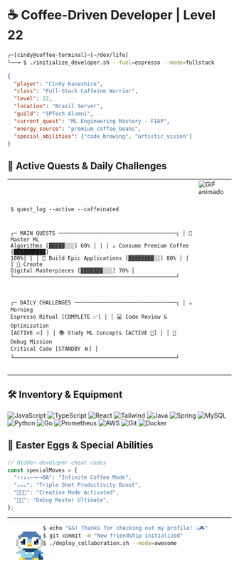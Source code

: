 # ☕ Coffee-Driven Developer | Level 22

```bash
┌─[cindy@coffee-terminal]─[~/dev/life]
└──╼ $ ./initialize_developer.sh --fuel=espresso --mode=fullstack
```

```json
{
  "player": "Cindy Kanashiro",
  "class": "Full-Stack Caffeine Warrior",
  "level": 22,
  "location": "Brazil Server",
  "guild": "SPTech Alumni",
  "current_quest": "ML Engineering Mastery - FIAP",
  "energy_source": "premium_coffee_beans",
  "special_abilities": ["code_brewing", "artistic_vision"]
}
```

<!-- <table width="900px">
   <tr>
      <td valign="top" width="50%">
         <img align="center" style="height=200px" src="https://github-readme-stats.vercel.app/api?username=cindykanashiro&theme=onedark&include_all_commits=true&show_icons=true" />
      </td>
      <td valign="top" width="30%">
        <img align="center" style="height=200px" src="https://github-readme-stats.vercel.app/api/top-langs/?username=cindykanashiro&hide_progress=false&theme=onedark&langs_count=16" />
      </td>
   </tr>
</table> -->

<!-- ## ⚡ Player Stats & Coffee Meter -->

<!-- [████████████████████████████████] Profile Loading Complete! -->

<!-- ```bash

🎓 Education Quest: SPTech - System Analysis & Development [COMPLETED ✅]
📚 Current Campaign: ML Engineering Postgraduate [IN PROGRESS ⏳]
💼 Active Role: FullStack Developer [GRINDING 🔥]
🎨 Side Quest: Digital Artist [HOBBY MODE 🎯]
☕ Caffeine Level: [██████████] MAX POWER!
``` -->

<!--## 🏆 Achievement Unlocked

 ```coffee
class CaffeinatedDeveloper extends Player {
    constructor() {
        super();
        this.achievements = [
            "🎓 Graduate Warrior - Systems Development Mastery",
            "☕ Coffee Connoisseur - 1000+ cups consumed",
            "🎨 Creative Multiclass - Art + Code Hybrid",
            "🚀 Full-Stack Explorer - Frontend & Backend Domains",
            "🧠 ML Apprentice - Neural Network Novice"
        ];
        this.xp = 999999;
        this.energy = this.coffee_level * 10;
    }

    levelUp() {
        this.coffee_level++;
        return this.skills.map(skill => skill.enhance());
    }
}
``` -->

<!-- ## 🎮 Skill Tree Progression

### ⚔️ Frontend Combat Skills
```typescript
const frontendSkills: WeaponArray = {
  primaryWeapons: ['JavaScript⚔️', 'TypeScript🗡️'],
  magicSpells: ['React✨'],
  armor: ['Tailwind CSS🛡️'],
  proficiency: 'Expert',
  damageMultiplier: 'x2.5'
};
```

### 🛡️ Backend Fortress Defense
```java
public class BackendGuild {
    private Weapon[] arsenal = {
        new Java("SpringBoot Enhanced"),
        new Python("ML Artillery"),
        new Go("Speed Demon")
    };
    private Shield database = new MySQL("Fortress Storage");
    private int defenseLevel = 95;
    private String status = "Impenetrable";
}
```

### ☁️ Cloud & DevOps Magic
```yaml
legendary_equipment:
  cloud_mount: "AWS Pegasus"
  container_spell: "Docker Transformation"
  monitoring_eye: "Prometheus Vision"
  version_portal: "Git Time Travel"
  deployment_level: "Automated Mastery"
``` -->

## 🎯 Active Quests & Daily Challenges

<table>
  <tr>
    <td style="vertical-align: top;">
      <pre><code>
      
$ quest_log --active --caffeinated

┌─ MAIN QUESTS ─────────────────────────────────────┐
│ 🧠 Master ML Algorithms [▓▓▓▓▓░░░] 60% │
|
│ ☕ Consume Premium Coffee [██████████] 100%│
|
│ 🚀 Build Epic Applications [▓▓▓▓▓▓▓▓░░] 80% │
|
│ 🎨 Create Digital Masterpieces [▓▓▓▓▓▓▓░░░] 70% │
└───────────────────────────────────────────────────┘

┌─ DAILY CHALLENGES ────────────────────────────────┐
│ ☕ Morning Espresso Ritual [COMPLETE ✅] │
│ 💻 Code Review & Optimization [ACTIVE 🔥] │
│ 📚 Study ML Concepts [ACTIVE 📖] │
│ 🎯 Debug Mission Critical Code [STANDBY ⏸️] │
└───────────────────────────────────────────────────┘
</code></pre>

</td>
<td style="vertical-align: top;">
<img src="./assets/download.gif" alt="GIF animado" style="height: 500px; width: 400px;">
</td>

  </tr>
</table>

<!-- ## 📊 Combat Performance Analytics

```
┌─ DEVELOPER COMBAT STATS ──────────────────────────┐
│                                                   │
│  ☕ Coffee-to-Code Efficiency  [██████████] 100%  │
│  🐛 Bug Slaying Accuracy      [████████░░]  85%  │
│  🚀 Feature Deployment Speed  [█████████░]  90%  │
│  🎨 Creative Problem Solving  [███████░░░]  75%  │
│  🤝 Team Collaboration XP     [█████████░]  95%  │
│  🧠 ML Algorithm Mastery      [██████░░░░]  60%  │
│                                                   │
└───────────────────────────────────────────────────┘
``` -->

## 🛠️ Inventory & Equipment

<p align="left">
  <img alt="JavaScript" src="https://raw.githubusercontent.com/devicons/devicon/master/icons/javascript/javascript-plain.svg" width="40" title="Primary Weapon"/>
  <img alt="TypeScript" src="https://raw.githubusercontent.com/devicons/devicon/master/icons/typescript/typescript-plain.svg" width="40" title="Enhanced Blade"/>
  <img alt="React" src="https://raw.githubusercontent.com/devicons/devicon/master/icons/react/react-original.svg" width="40" title="Magic Spell"/>
  <img alt="Tailwind" src="https://cdn.jsdelivr.net/gh/devicons/devicon@latest/icons/tailwindcss/tailwindcss-original.svg" width="40" title="Style Armor"/>
  <img alt="Java" src="https://raw.githubusercontent.com/devicons/devicon/master/icons/java/java-original.svg" width="40" title="Heavy Artillery"/>
  <img alt="Spring" src="https://cdn.jsdelivr.net/gh/devicons/devicon@latest/icons/spring/spring-original.svg" width="40" title="Framework Shield"/>
  <img alt="MySQL" src="https://cdn.jsdelivr.net/gh/devicons/devicon/icons/mysql/mysql-original-wordmark.svg" width="40" title="Data Fortress"/>
  <img alt="Python" src="https://cdn.jsdelivr.net/gh/devicons/devicon/icons/python/python-original.svg" width="40" title="ML Wand"/>
  <img alt="Go" src="https://cdn.jsdelivr.net/gh/devicons/devicon@latest/icons/go/go-original.svg" width="40" title="Speed Boost"/>
  <img alt="Prometheus" src="https://cdn.jsdelivr.net/gh/devicons/devicon@latest/icons/prometheus/prometheus-original.svg" width="40" title="Monitoring Eye"/>
  <img alt="AWS" src="https://cdn.jsdelivr.net/gh/devicons/devicon@latest/icons/amazonwebservices/amazonwebservices-original-wordmark.svg" width="40" title="Cloud Mount"/>
  <img alt="Git" src="https://cdn.jsdelivr.net/gh/devicons/devicon/icons/git/git-original.svg" width="40" title="Time Portal"/>
  <img alt="Docker" src="https://cdn.jsdelivr.net/gh/devicons/devicon@latest/icons/docker/docker-original.svg" width="40" title="Container Magic"/>
</p>

<!-- ## 🌟 Guild & Multiplayer Mode

```bash
$ guild_status --coffee-powered-devs

Guild: "Caffeine-Driven Coders"
Rank: Senior Developer Barista
Specialization: Full-Stack Coffee Brewing
```

**Looking for Party Members to:**
- 🚀 Raid complex codebases together
- ☕ Share legendary coffee brewing techniques
- 🧠 Conquer ML algorithm dungeons
- 🎨 Create epic digital art collaborations
- 🏆 Unlock new technology achievements

**Response Time**: `while(coffee.available()) { reply_instantly(); }` ≈ 15-30 min -->

## 🎪 Easter Eggs & Special Abilities

```javascript
// Hidden developer cheat codes
const specialMoves = {
  "↑↑↓↓←→←→BA": "Infinite Coffee Mode",
  "☕☕☕": "Triple Shot Productivity Boost",
  "🎨🎨🎨": "Creative Mode Activated",
  "🐛🔨": "Debug Master Ultimate",
};
```

<!-- <div>
<a href="https://instagram.com/sky__blu3e" target="_blank"><img src="https://img.shields.io/badge/-Instagram-%23E4405F?style=for-the-badge&logo=instagram&logoColor=white" target="_blank"></a>
<a href="https://www.linkedin.com/in/cindy-kanashiro-gon%C3%A7alves-19055823a/"><img src="https://img.shields.io/badge/LinkedIn-0077B5?style=for-the-badge&logo=linkedin&logoColor=white" target="_blank"></a>
</div> -->

---

<img align="left" src="./assets/pokemon-piplup.gif" height="80px" width="80px">

```bash
$ echo "GG! Thanks for checking out my profile! ☕🎮"
$ git commit -m "New friendship initialized"
$ ./deploy_collaboration.sh --mode=awesome
```

<!-- <div align="center">
<b>Player Visits</b> <br>
<img align="center" src="https://profile-counter.glitch.me/{CindyKanashiro}/count.svg" />  -->
</div>

